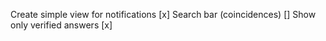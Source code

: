 Create simple view for notifications [x]
Search bar (coincidences) []
Show only verified answers [x]